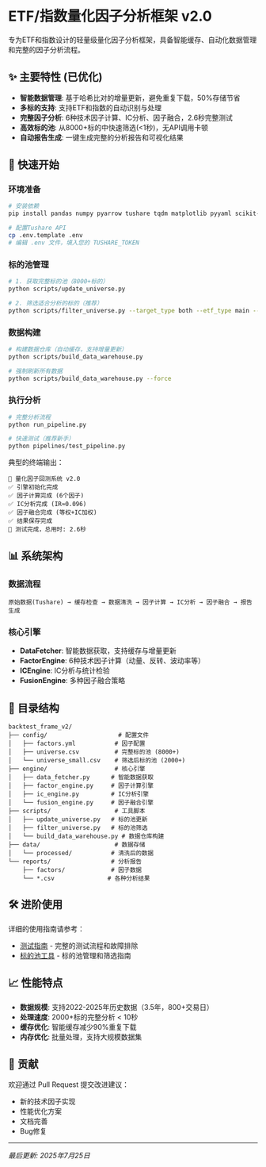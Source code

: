 # ETF/指数量化因子分析框架 v2.0

专为ETF和指数设计的轻量级量化因子分析框架，具备智能缓存、自动化数据管理和完整的因子分析流程。

## ✨ 主要特性 (已优化)

- **智能数据管理**: 基于哈希比对的增量更新，避免重复下载，50%存储节省
- **多标的支持**: 支持ETF和指数的自动识别与处理  
- **完整因子分析**: 6种技术因子计算、IC分析、因子融合，2.6秒完整测试
- **高效标的池**: 从8000+标的中快速筛选(<1秒)，无API调用卡顿
- **自动报告生成**: 一键生成完整的分析报告和可视化结果

## 🚀 快速开始

### 环境准备
```bash
# 安装依赖
pip install pandas numpy pyarrow tushare tqdm matplotlib pyyaml scikit-learn lightgbm python-dotenv

# 配置Tushare API
cp .env.template .env
# 编辑 .env 文件，填入您的 TUSHARE_TOKEN
```

### 标的池管理
```bash
# 1. 获取完整标的池（8000+标的）
python scripts/update_universe.py

# 2. 筛选适合分析的标的（推荐）
python scripts/filter_universe.py --target_type both --etf_type main --index_type main
```

### 数据构建
```bash
# 构建数据仓库（自动缓存，支持增量更新）
python scripts/build_data_warehouse.py

# 强制刷新所有数据
python scripts/build_data_warehouse.py --force
```

### 执行分析
```bash
# 完整分析流程
python run_pipeline.py

# 快速测试（推荐新手）
python pipelines/test_pipeline.py
```

典型的终端输出：
```text
🚀 量化因子回测系统 v2.0
✅ 引擎初始化完成
✅ 因子计算完成 (6个因子)
✅ IC分析完成 (IR≈0.096)  
✅ 因子融合完成 (等权+IC加权)
✅ 结果保存完成
🎉 测试完成，总用时: 2.6秒
```

## 📊 系统架构

### 数据流程
```
原始数据(Tushare) → 缓存检查 → 数据清洗 → 因子计算 → IC分析 → 因子融合 → 报告生成
```

### 核心引擎
- **DataFetcher**: 智能数据获取，支持缓存与增量更新
- **FactorEngine**: 6种技术因子计算（动量、反转、波动率等）
- **ICEngine**: IC分析与统计检验
- **FusionEngine**: 多种因子融合策略

## 📁 目录结构

```
backtest_frame_v2/
├── config/                    # 配置文件
│   ├── factors.yml           # 因子配置
│   ├── universe.csv          # 完整标的池 (8000+)
│   └── universe_small.csv    # 筛选后标的池 (2000+)
├── engine/                   # 核心引擎
│   ├── data_fetcher.py      # 智能数据获取
│   ├── factor_engine.py     # 因子计算引擎
│   ├── ic_engine.py         # IC分析引擎
│   └── fusion_engine.py     # 因子融合引擎
├── scripts/                  # 工具脚本
│   ├── update_universe.py   # 标的池更新
│   ├── filter_universe.py   # 标的池筛选
│   └── build_data_warehouse.py # 数据仓库构建
├── data/                     # 数据存储
│   └── processed/           # 清洗后的数据
└── reports/                 # 分析报告
    ├── factors/             # 因子数据
    └── *.csv               # 各种分析结果
```

## 🛠️ 进阶使用

详细的使用指南请参考：
- [测试指南](./docs/TEST_GUIDE.md) - 完整的测试流程和故障排除
- [标的池工具](./docs/UNIVERSE_TOOLS.md) - 标的池管理和筛选指南

## 📈 性能特点

- **数据规模**: 支持2022-2025年历史数据（3.5年，800+交易日）
- **处理速度**: 2000+标的完整分析 < 10秒
- **缓存优化**: 智能缓存减少90%重复下载
- **内存优化**: 批量处理，支持大规模数据集

## 🤝 贡献

欢迎通过 Pull Request 提交改进建议：
- 新的技术因子实现
- 性能优化方案  
- 文档完善
- Bug修复

---
*最后更新: 2025年7月25日*
